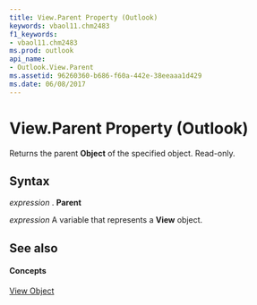 ```yaml
---
title: View.Parent Property (Outlook)
keywords: vbaol11.chm2483
f1_keywords:
- vbaol11.chm2483
ms.prod: outlook
api_name:
- Outlook.View.Parent
ms.assetid: 96260360-b686-f60a-442e-38eeaaa1d429
ms.date: 06/08/2017
---
```



# View.Parent Property (Outlook)

Returns the parent **Object** of the specified object. Read-only.


## Syntax

 _expression_ . **Parent**

 _expression_ A variable that represents a **View** object.


## See also


#### Concepts


[View Object](view-object-outlook.md)

